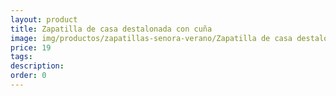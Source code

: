 ```yaml
---
layout: product
title: Zapatilla de casa destalonada con cuña
image: img/productos/zapatillas-senora-verano/Zapatilla de casa destalonada con cuña=19.webp
price: 19
tags: 
description: 
order: 0
---
```

